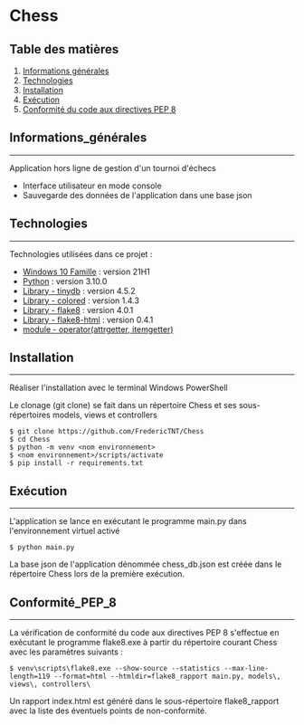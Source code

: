 # Chess

## Table des matières
1. [Informations générales](#Informations_générales)
2. [Technologies](#technologies)
3. [Installation](#installation)
4. [Exécution](#Exécution)
4. [Conformité du code aux directives PEP 8](#Conformité_PEP_8)
## Informations_générales
***
Application hors ligne de gestion d'un tournoi d'échecs 
+ Interface utilisateur en mode console
+ Sauvegarde des données de l'application dans une base json
## Technologies
***
Technologies utilisées dans ce projet :
* [Windows 10 Famille](https://docs.microsoft.com/fr-fr/windows/whats-new/whats-new-windows-10-version-21h1) : version 21H1 
* [Python](https://docs.python.org/fr/3.10/) : version 3.10.0
* [Library - tinydb](https://pypi.org/project/tinydb/) : version 4.5.2
* [Library - colored](https://pypi.org/project/colored/) : version 1.4.3
* [Library - flake8](https://pypi.org/project/flake8/) : version 4.0.1
* [Library - flake8-html](https://pypi.org/project/flake8-html/) : version 0.4.1
* [module - operator(attrgetter, itemgetter)](https://docs.python.org/fr/3/library/operator.html)
## Installation
***
Réaliser l'installation avec le terminal Windows PowerShell 

Le clonage (git clone) se fait dans un répertoire Chess et ses sous-répertoires models, views et controllers
```
$ git clone https://github.com/FredericTNT/Chess
$ cd Chess
$ python -m venv <nom environnement>
$ <nom environnement>/scripts/activate
$ pip install -r requirements.txt
```
## Exécution
***
L'application se lance en exécutant le programme main.py dans l'environnement virtuel activé
```
$ python main.py
```

La base json de l'application dénommée chess_db.json est créée dans le répertoire Chess lors de la première exécution.
## Conformité_PEP_8
***
La vérification de conformité du code aux directives PEP 8 s'effectue en exécutant le programme flake8.exe à partir du 
répertoire courant Chess avec les paramètres suivants :
```
$ venv\scripts\flake8.exe --show-source --statistics --max-line-length=119 --format=html --htmldir=flake8_rapport main.py, models\, views\, controllers\
```
Un rapport index.html est généré dans le sous-répertoire flake8_rapport avec la liste des éventuels points de non-conformité.
<!---
## FAQs
***
A list of frequently asked questions
1. **This is a question in bold**
Answer of the first question with _italic words_. 
2. __Second question in bold__ 
To answer this question we use an unordered list:
* First point
* Second Point
* Third point
3. **Third question in bold**
Answer of the third question with *italic words*.
4. **Fourth question in bold**
| Headline 1 in the tablehead | Headline 2 in the tablehead | Headline 3 in the tablehead |
|:--------------|:-------------:|--------------:|
| text-align left | text-align center | text-align right |
-->